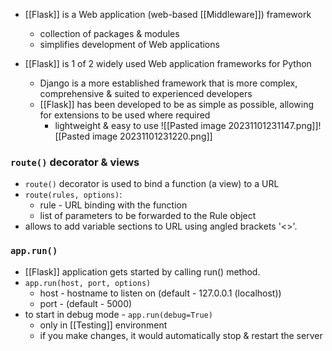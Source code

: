 - [[Flask]] is a Web application (web-based [[Middleware]]) framework
	- collection of packages & modules
	- simplifies development of Web applications

- [[Flask]] is 1 of 2 widely used Web application frameworks for Python
	- Django is a more established framework that is more complex, comprehensive & suited to experienced developers
	- [[Flask]] has been developed to be as simple as possible, allowing for extensions to be used where required
		- lightweight & easy to use
		![[Pasted image 20231101231147.png]]![[Pasted image 20231101231220.png]]

### `route()` decorator & views
- `route()` decorator is used to bind a function (a view) to a URL
- `route(rules, options)`:
	- rule - URL binding with the function
	- list of parameters to be forwarded to the Rule object
- allows to add variable sections to URL using angled brackets '<>'.

### `app.run()`
- [[Flask]] application gets started by calling run() method.
- `app.run(host, port, options)`
	- host - hostname to listen on (default - 127.0.0.1 (localhost))
	- port - (default - 5000)
- to start in debug mode - `app.run(debug=True)`
	- only in [[Testing]] environment
	- if you make changes, it would automatically stop & restart the server